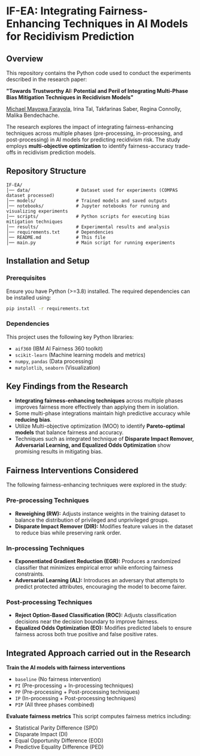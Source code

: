 # IF-EA: Integrating Fairness-Enhancing Techniques in AI Models for Recidivism Prediction

## Overview
This repository contains the Python code used to conduct the experiments described in the research paper:

**"Towards Trustworthy AI: Potential and Peril of Integrating Multi-Phase Bias Mitigation Techniques in Recidivism Models"**

[Michael Mayowa Farayola](https://github.com/mmfara), Irina Tal, Takfarinas Saber, Regina Connolly, Malika Bendechache.

The research explores the impact of integrating fairness-enhancing techniques across multiple phases (pre-processing, in-processing, and post-processing) in AI models for predicting recidivism risk. The study employs **multi-objective optimization** to identify fairness-accuracy trade-offs in recidivism prediction models.

## Repository Structure
```
IF-EA/
│── data/                 # Dataset used for experiments (COMPAS dataset processed)
│── models/               # Trained models and saved outputs
│── notebooks/            # Jupyter notebooks for running and visualizing experiments
│── scripts/              # Python scripts for executing bias mitigation techniques
│── results/              # Experimental results and analysis
│── requirements.txt      # Dependencies
│── README.md             # This file
│── main.py               # Main script for running experiments
```

## Installation and Setup
### Prerequisites
Ensure you have Python (>=3.8) installed. The required dependencies can be installed using:
```bash
pip install -r requirements.txt
```

### Dependencies
This project uses the following key Python libraries:
- `aif360` (IBM AI Fairness 360 toolkit)
- `scikit-learn` (Machine learning models and metrics)
- `numpy`, `pandas` (Data processing)
- `matplotlib`, `seaborn` (Visualization)

## Key Findings from the Research
- **Integrating fairness-enhancing techniques** across multiple phases improves fairness more effectively than applying them in isolation.
- Some multi-phase integrations maintain high predictive accuracy while **reducing bias**.
- Utilize Multi-objective optimization (MOO) to identify **Pareto-optimal models** that balance fairness and accuracy.
- Techniques such as integrated technique of **Disparate Impact Remover, Adversarial Learning, and Equalized Odds Optimization** show promising results in mitigating bias.

## Fairness Interventions Considered
The following fairness-enhancing techniques were explored in the study:

### Pre-processing Techniques
- **Reweighing (RW):** Adjusts instance weights in the training dataset to balance the distribution of privileged and unprivileged groups.
- **Disparate Impact Remover (DIR):** Modifies feature values in the dataset to reduce bias while preserving rank order.

### In-processing Techniques
- **Exponentiated Gradient Reduction (EGR):** Produces a randomized classifier that minimizes empirical error while enforcing fairness constraints.
- **Adversarial Learning (AL):** Introduces an adversary that attempts to predict protected attributes, encouraging the model to become fairer.

### Post-processing Techniques
- **Reject Option-Based Classification (ROC):** Adjusts classification decisions near the decision boundary to improve fairness.
- **Equalized Odds Optimization (EO):** Modifies predicted labels to ensure fairness across both true positive and false positive rates.

## Integrated Approach carried out in the Research
**Train the AI models with fairness interventions**
   - `baseline` (No fairness intervention)
   - `PI` (Pre-processing + In-processing techniques)
   - `PP` (Pre-processing + Post-processing techniques)
   - `IP` (In-processing + Post-processing techniques)
   - `PIP` (All three phases combined)

**Evaluate fairness metrics**
   This script computes fairness metrics including:
   - Statistical Parity Difference (SPD)
   - Disparate Impact (DI)
   - Equal Opportunity Difference (EOD)
   - Predictive Equality Difference (PED)
